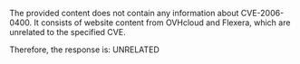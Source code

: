 The provided content does not contain any information about CVE-2006-0400. It consists of website content from OVHcloud and Flexera, which are unrelated to the specified CVE.

Therefore, the response is: UNRELATED